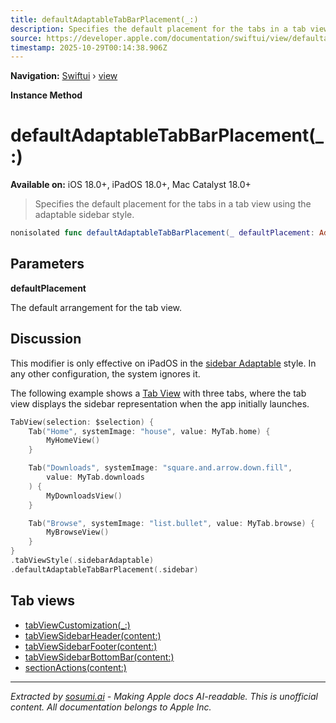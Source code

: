 ```yaml
---
title: defaultAdaptableTabBarPlacement(_:)
description: Specifies the default placement for the tabs in a tab view using the adaptable sidebar style.
source: https://developer.apple.com/documentation/swiftui/view/defaultadaptabletabbarplacement(_:)
timestamp: 2025-10-29T00:14:38.906Z
---
```


**Navigation:** [Swiftui](/documentation/swiftui) › [view](/documentation/swiftui/view)

**Instance Method**

# defaultAdaptableTabBarPlacement(_:)

**Available on:** iOS 18.0+, iPadOS 18.0+, Mac Catalyst 18.0+

> Specifies the default placement for the tabs in a tab view using the adaptable sidebar style.

```swift
nonisolated func defaultAdaptableTabBarPlacement(_ defaultPlacement: AdaptableTabBarPlacement = .automatic) -> some View
```

## Parameters

**defaultPlacement**

The default arrangement for the tab view.



## Discussion

This modifier is only effective on iPadOS in the [sidebar Adaptable](/documentation/swiftui/tabviewstyle/sidebaradaptable) style. In any other configuration, the system ignores it.

The following example shows a [Tab View](/documentation/swiftui/tabview) with three tabs, where the tab view displays the sidebar representation when the app initially launches.

```swift
TabView(selection: $selection) {
    Tab("Home", systemImage: "house", value: MyTab.home) {
        MyHomeView()
    }

    Tab("Downloads", systemImage: "square.and.arrow.down.fill",
        value: MyTab.downloads
    ) {
        MyDownloadsView()
    }

    Tab("Browse", systemImage: "list.bullet", value: MyTab.browse) {
        MyBrowseView()
    }
}
.tabViewStyle(.sidebarAdaptable)
.defaultAdaptableTabBarPlacement(.sidebar)
```

## Tab views

- [tabViewCustomization(_:)](/documentation/swiftui/view/tabviewcustomization(_:))
- [tabViewSidebarHeader(content:)](/documentation/swiftui/view/tabviewsidebarheader(content:))
- [tabViewSidebarFooter(content:)](/documentation/swiftui/view/tabviewsidebarfooter(content:))
- [tabViewSidebarBottomBar(content:)](/documentation/swiftui/view/tabviewsidebarbottombar(content:))
- [sectionActions(content:)](/documentation/swiftui/view/sectionactions(content:))

---

*Extracted by [sosumi.ai](https://sosumi.ai) - Making Apple docs AI-readable.*
*This is unofficial content. All documentation belongs to Apple Inc.*

